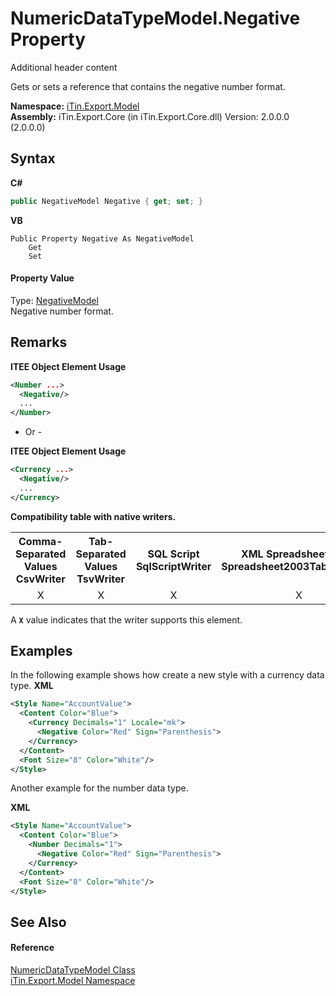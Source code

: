 # NumericDataTypeModel.Negative Property 
Additional header content 

Gets or sets a reference that contains the negative number format.

**Namespace:**&nbsp;<a href="N_iTin_Export_Model">iTin.Export.Model</a><br />**Assembly:**&nbsp;iTin.Export.Core (in iTin.Export.Core.dll) Version: 2.0.0.0 (2.0.0.0)

## Syntax

**C#**<br />
``` C#
public NegativeModel Negative { get; set; }
```

**VB**<br />
``` VB
Public Property Negative As NegativeModel
	Get
	Set
```


#### Property Value
Type: <a href="T_iTin_Export_Model_NegativeModel">NegativeModel</a><br />Negative number format.

## Remarks

**ITEE Object Element Usage**<br />
``` XML
<Number ...>
  <Negative/>
  ...
</Number>
```

- Or -

**ITEE Object Element Usage**<br />
``` XML
<Currency ...>
  <Negative/>
  ...
</Currency>
```


<strong>Compatibility table with native writers.</strong><table><tr><th>Comma-Separated Values<br />CsvWriter</th><th>Tab-Separated Values<br />TsvWriter</th><th>SQL Script<br />SqlScriptWriter</th><th>XML Spreadsheet 2003<br />Spreadsheet2003TabularWriter</th></tr><tr><td align="center">X</td><td align="center">X</td><td align="center">X</td><td align="center">X</td></tr></table> A <strong>`X`</strong> value indicates that the writer supports this element.


## Examples
In the following example shows how create a new style with a currency data type. 
**XML**<br />
``` XML
<Style Name="AccountValue">
  <Content Color="Blue">
    <Currency Decimals="1" Locale="mk">
      <Negative Color="Red" Sign="Parenthesis">
    </Currency>
  </Content>
  <Font Size="8" Color="White"/>
</Style>
```

Another example for the number data type.

**XML**<br />
``` XML
<Style Name="AccountValue">
  <Content Color="Blue">
    <Number Decimals="1">
      <Negative Color="Red" Sign="Parenthesis">
    </Currency>
  </Content>
  <Font Size="8" Color="White"/>
</Style>
```


## See Also


#### Reference
<a href="T_iTin_Export_Model_NumericDataTypeModel">NumericDataTypeModel Class</a><br /><a href="N_iTin_Export_Model">iTin.Export.Model Namespace</a><br />